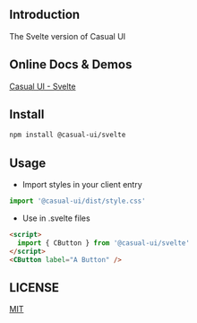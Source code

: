 ## Introduction

The Svelte version of Casual UI

## Online Docs & Demos

[Casual UI - Svelte](https://casual-ui-svelte.donsen.site/)

## Install

```sh
npm install @casual-ui/svelte
```

## Usage

* Import styles in your client entry
```js
import '@casual-ui/dist/style.css'
```
* Use in .svelte files
```html
<script>
  import { CButton } from '@casual-ui/svelte'
</script>
<CButton label="A Button" />
```

## LICENSE

[MIT](https://opensource.org/licenses/MIT)
